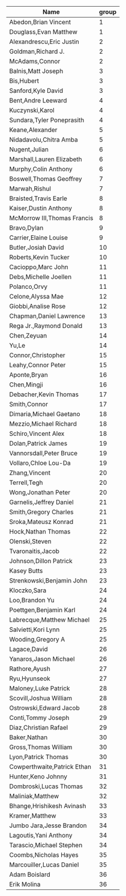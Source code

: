 |	Name	|	group	|
|	------------	|	---	|
|	Abedon,Brian Vincent	|	1	|
|	Douglass,Evan Matthew	|	1	|
|	Alexandrescu,Eric Justin	|	2	|
|	Goldman,Richard J.	|	2	|
|	McAdams,Connor	|	2	|
|	Balnis,Matt Joseph	|	3	|
|	Bis,Hubert	|	3	|
|	Sanford,Kyle David	|	3	|
|	Bent,Andre Leeward	|	4	|
|	Kuczynski,Karol	|	4	|
|	Sundara,Tyler Poneprasith	|	4	|
|	Keane,Alexander	|	5	|
|	Nidadavolu,Chitra Amba	|	5	|
|	Nugent,Julian	|	6	|
|	Marshall,Lauren Elizabeth	|	6	|
|	Murphy,Colin Anthony	|	6	|
|	Boswell,Thomas Geoffrey	|	7	|
|	Marwah,Rishul	|	7	|
|	Braisted,Travis Earle	|	8	|
|	Kaiser,Dustin Anthony	|	8	|
|	McMorrow III,Thomas Francis	|	8	|
|	Bravo,Dylan	|	9	|
|	Carrier,Elaine Louise	|	9	|
|	Butler,Josiah David	|	10	|
|	Roberts,Kevin Tucker	|	10	|
|	Cacioppo,Marc John	|	11	|
|	Debs,Michelle Joellen	|	11	|
|	Polanco,Orvy	|	11	|
|	Celone,Alyssa Mae	|	12	|
|	Giobbi,Analise Rose	|	12	|
|	Chapman,Daniel Lawrence	|	13	|
|	Rega Jr.,Raymond Donald	|	13	|
|	Chen,Zeyuan	|	14	|
|	Yu,Le	|	14	|
|	Connor,Christopher	|	15	|
|	Leahy,Connor Peter	|	15	|
|	Aponte,Bryan	|	16	|
|	Chen,Mingji	|	16	|
|	Debacher,Kevin Thomas	|	17	|
|	Smith,Connor	|	17	|
|	Dimaria,Michael Gaetano	|	18	|
|	Mezzio,Michael Richard	|	18	|
|	Schiro,Vincent Alex	|	18	|
|	Dolan,Patrick James	|	19	|
|	Vannorsdall,Peter Bruce	|	19	|
|	Vollaro,Chloe Lou-Da	|	19	|
|	Zhang,Vincent	|	20	|
|	Terrell,Tegh	|	20	|
|	Wong,Jonathan Peter	|	20	|
|	Garnelis,Jeffrey Daniel	|	21	|
|	Smith,Gregory Charles	|	21	|
|	Sroka,Mateusz Konrad	|	21	|
|	Hock,Nathan Thomas	|	22	|
|	Olenski,Steven	|	22	|
|	Tvaronaitis,Jacob	|	22	|
|	Johnson,Dillon Patrick	|	23	|
|	Kasey Butts	|	23	|
|	Strenkowski,Benjamin John	|	23	|
|	Kloczko,Sara	|	24	|
|	Loo,Brandon Yu	|	24	|
|	Poettgen,Benjamin Karl	|	24	|
|	Labrecque,Matthew Michael	|	25	|
|	Salvietti,Kori Lynn	|	25	|
|	Wooding,Gregory A	|	25	|
|	Lagace,David	|	26	|
|	Yanaros,Jason Michael	|	26	|
|	Rathore,Ayush	|	27	|
|	Ryu,Hyunseok	|	27	|
|	Maloney,Luke Patrick	|	28	|
|	Scovill,Joshua William	|	28	|
|	Ostrowski,Edward Jacob	|	28	|
|	Conti,Tommy Joseph	|	29	|
|	Diaz,Christian Rafael	|	29	|
|	Baker,Nathan	|	30	|
|	Gross,Thomas William	|	30	|
|	Lyon,Patrick Thomas	|	30	|
|	Cowperthwaite,Patrick Ethan	|	31	|
|	Hunter,Keno Johnny	|	31	|
|	Dombroski,Lucas Thomas	|	32	|
|	Maliniak,Matthew	|	32	|
|	Bhange,Hrishikesh Avinash	|	33	|
|	Kramer,Matthew	|	33	|
|	Jumbo Jara,Jesse Brandon	|	34	|
|	Lagoutis,Yani Anthony	|	34	|
|	Tarascio,Michael Stephen	|	34	|
|	Coombs,Nicholas Hayes	|	35	|
|	Marcouiller,Lucas Daniel	|	35	|
| Adam Boislard | 36 |
| Erik Molina | 36 | 
